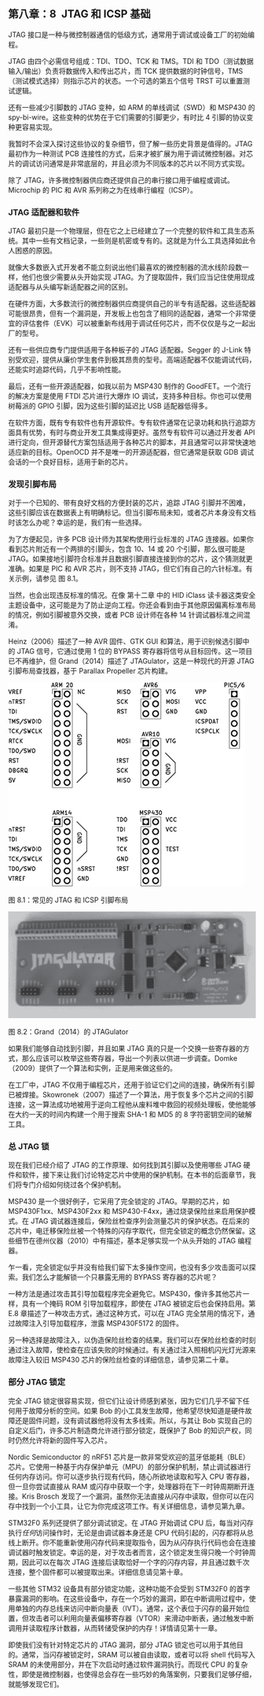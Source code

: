 ## 第八章：**8 JTAG 和 ICSP 基础**

JTAG 接口是一种与微控制器通信的低级方式，通常用于调试或设备工厂的初始编程。

JTAG 由四个必需信号组成：TDI、TDO、TCK 和 TMS。TDI 和 TDO（测试数据输入/输出）负责将数据传入和传出芯片，而 TCK 提供数据的时钟信号，TMS（测试模式选择）则指示芯片的状态。一个可选的第五个信号 TRST 可以重置测试逻辑。

还有一些减少引脚数的 JTAG 变种，如 ARM 的单线调试（SWD）和 MSP430 的 spy-bi-wire。这些变种的优势在于它们需要的引脚更少，有时比 4 引脚的协议变种更容易实现。

我暂时不会深入探讨这些协议的复杂细节，但了解一些历史背景是值得的。JTAG 最初作为一种测试 PCB 连接性的方式，后来才被扩展为用于调试微控制器。对芯片的调试访问通常是非常底层的，并且必须为不同版本的芯片以不同方式实现。

除了 JTAG，许多微控制器供应商还提供自己的串行接口用于编程或调试。Microchip 的 PIC 和 AVR 系列称之为在线串行编程（ICSP）。

### **JTAG 适配器和软件**

JTAG 最初只是一个物理层，但在它之上已经建立了一个完整的软件和工具生态系统。其中一些有文档记录，一些则是机密或专有的。这就是为什么工具选择如此令人困惑的原因。

就像大多数嵌入式开发者不能立刻说出他们最喜欢的微控制器的流水线阶段数一样，他们也很少需要从头开始实现 JTAG。为了提取固件，我们应当记住使用现成适配器与从头编写新适配器之间的区别。

在硬件方面，大多数流行的微控制器供应商提供自己的半专有适配器。这些适配器可能很昂贵，但有一个漏洞是，开发板上也包含了相同的适配器，通常一个非常便宜的评估套件（EVK）可以被重新布线用于调试任何芯片，而不仅仅是与之一起出厂的型号。

还有一些供应商专门提供适用于各种板子的 JTAG 适配器。Segger 的 J-Link 特别受欢迎，提供从廉价学生套件到极其昂贵的型号。高端适配器不仅能调试代码，还能实时追踪代码，几乎不影响性能。

最后，还有一些开源适配器，如我以前为 MSP430 制作的 GoodFET。一个流行的解决方案是使用 FTDI 芯片进行大爆炸 IO 调试，支持多种目标。你也可以使用树莓派的 GPIO 引脚，因为这些引脚的延迟比 USB 适配器低得多。

在软件方面，既有专有软件也有开源软件。专有软件通常在记录功耗和执行追踪方面具有优势，有时与商业开发工具集成得更好。虽然专有软件可以通过开发者 API 进行定向，但开源替代方案包括适用于各种芯片的脚本，并且通常可以非常快速地适应新的目标。OpenOCD 并不是唯一的开源适配器，但它通常是获取 GDB 调试会话的一个良好目标，适用于新的芯片。

### **发现引脚布局**

对于一个已知的、带有良好文档的方便封装的芯片，追踪 JTAG 引脚并不困难，这些引脚应该在数据表上有明确标记。但当引脚布局未知，或者芯片本身没有文档时该怎么办呢？幸运的是，我们有一些选择。

为了方便起见，许多 PCB 设计师为其架构使用行业标准的 JTAG 连接器。如果你看到芯片附近有一个两排的引脚头，包含 10、14 或 20 个引脚，那么很可能是 JTAG。如果接地引脚符合标准并且数据引脚直接连接到你的芯片，这个猜测就更准确。如果是 PIC 和 AVR 芯片，则不支持 JTAG，但它们有自己的六针标准。有关示例，请参见 图 8.1。

当然，也会出现违反标准的情况。在像 第十二章 中的 HID iClass 读卡器这类安全主题设备中，这可能是为了防止逆向工程。你还会看到由于其他原因偏离标准布局的情况，例如引脚被意外交换，或者 PCB 设计师在各种 14 针调试器标准之间混淆。

Heinz（2006）描述了一种 AVR 固件、GTK GUI 和算法，用于识别候选引脚中的 JTAG 信号，它通过使用 1 位的 BYPASS 寄存器将信号从目标回传。这一项目已不再维护，但 Grand（2014）描述了 JTAGulator，这是一种现代的开源 JTAG 引脚布局查找器，基于 Parallax Propeller 芯片构建。

![图片](img/f0094-01.jpg)

图 8.1：常见的 JTAG 和 ICSP 引脚布局

![图片](img/f0094-02.jpg)

图 8.2：Grand（2014）的 JTAGulator

如果我们能够自动找到引脚，并且如果 JTAG 真的只是一个交换一些寄存器的方式，那么应该可以枚举这些寄存器，导出一个列表以供进一步调查。Domke（2009）提供了一个算法和实例，正是用来做这些的。

在工厂中，JTAG 不仅用于编程芯片，还用于验证它们之间的连接，确保所有引脚已被焊接。Skowronek（2007）描述了一个算法，用于恢复多个芯片之间的引脚连接，这一算法成功地被用于逆向工程他从废料堆中救回的视频处理板，使他能够在大约一天的时间内构建一个用于搜索 SHA-1 和 MD5 的 8 字符密钥空间的破解工具。

### **总 JTAG 锁**

现在我们已经介绍了 JTAG 的工作原理、如何找到其引脚以及使用哪些 JTAG 硬件和软件，接下来让我们讨论特定芯片中使用的保护机制。在本书的后面章节，我们将专门介绍如何绕过各个保护机制。

MSP430 是一个很好例子，它采用了完全锁定的 JTAG。早期的芯片，如 MSP430F1xx、MSP430F2xx 和 MSP430-F4xx，通过烧录保险丝来启用保护模式。在 JTAG 调试器连接后，保险丝检查序列会测量芯片的保护状态。在后来的芯片中，电迁移保险丝被一个特殊的闪存字取代，但完全锁定的概念仍然保留。这些细节在德州仪器（2010）中有描述，基本足够实现一个从头开始的 JTAG 编程器。

乍一看，完全锁定似乎并没有给我们留下太多操作空间，也没有多少攻击面可以探索。我们怎么才能解锁一个只暴露无用的 BYPASS 寄存器的芯片呢？

一种方法是通过攻击其引导加载程序完全避免它。MSP430，像许多其他芯片一样，具有一个掩码 ROM 引导加载程序，即使在 JTAG 被锁定后也会保持启用。第 E.8 章描述了一种攻击方式，通过这种方式，可以在 JTAG 完全禁用的情况下，通过故障注入引导加载程序，泄露 MSP430F5172 的固件。

另一种选择是故障注入，以伪造保险丝检查的结果。我们可以在保险丝检查的时刻通过注入故障，使检查在应该失败的时候通过。有关通过注入照相机闪光灯光源来故障注入较旧 MSP430 芯片的保险丝检查的详细信息，请参见第二十章。

### **部分 JTAG 锁定**

完全 JTAG 锁定很容易实现，但它们让设计师感到紧张，因为它们几乎不留下任何用于故障分析的空间。如果 Bob 的小工具发生故障，他希望尽快知道是硬件故障还是固件问题，没有调试器他将没有太多线索。所以，与其让 Bob 实现自己的自定义后门，许多芯片制造商允许进行部分锁定，既保护了 Bob 的知识产权，同时仍然允许将新的固件写入芯片。

Nordic Semiconductor 的 nRF51 芯片是一款非常受欢迎的蓝牙低能耗（BLE）芯片。它使用一种基于内存保护单元（MPU）的部分保护机制，禁止调试器进行任何内存访问。你可以逐步执行现有代码，随心所欲地读取和写入 CPU 寄存器，但一旦你尝试直接从 RAM 或闪存中获取一个字，处理器将在下一时钟周期断开连接。Kris Brosch 发现了一个漏洞，虽然你无法直接从闪存中读取，但你可以在闪存中找到一个小工具，让它为你完成这项工作。有关详细信息，请参见第九章。

STM32F0 系列还提供了部分调试锁定。在 JTAG 开始调试 CPU 后，每当对闪存执行*任何*访问操作时，无论是由调试器本身还是 CPU 代码引起的，闪存都将从总线上断开。你不能重新使用闪存代码来提取指令，因为从闪存执行代码也会在连接调试器时触发锁定。幸运的是，对于攻击者而言，这个锁定发生得只晚一个时钟周期，因此可以在每次 JTAG 连接后读取恰好一个字的闪存内容，并且通过数千次连接，整个固件都可以被提取出来。详细信息请见第十章。

一些其他 STM32 设备具有部分锁定功能，这种功能不会受到 STM32F0 的首字暴露漏洞的影响。在这些设备中，存在一个巧妙的漏洞，即在中断调用过程中，使用单独的内存总线来访问中断向量表（IVT）。通常，这个表位于闪存的最开始位置，但攻击者可以利用向量表偏移寄存器（VTOR）来滑动中断表，通过触发中断调用并读取程序计数器，从而转储受保护的内存！详情请见第十一章。

即使我们没有针对特定芯片的 JTAG 漏洞，部分 JTAG 锁定也可以用于其他目的。通常，当闪存被锁定时，SRAM 可以被自由读取，或者可以将 shell 代码写入 SRAM 的未使用部分，并在下次启动时通过软件漏洞执行。而现代 CPU 的复杂性，即使是微控制器，也使得总会存在一些巧妙的角落案例，只要我们足够仔细，就能够发现它们。
